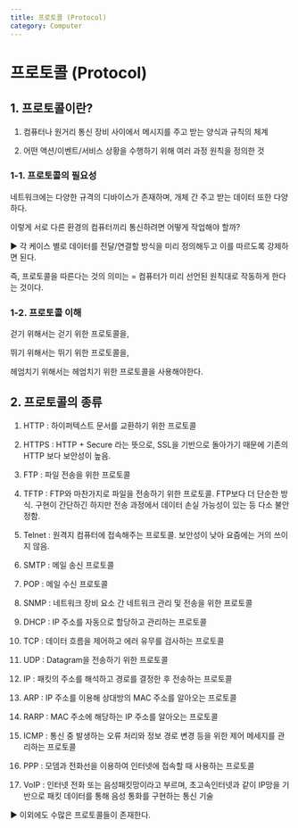 ```yaml
---
title: 프로토콜 (Protocol)
category: Computer
---
```


# 프로토콜 (Protocol)

 

## 1. 프로토콜이란?

1. 컴퓨터나 원거리 통신 장비 사이에서 메시지를 주고 받는 양식과 규칙의 체계

1. 어떤 액션/이벤트/서비스 상황을 수행하기 위해 여러 과정 원칙을 정의한 것

 

### 1-1. 프로토콜의 필요성

네트워크에는 다양한 규격의 디바이스가 존재하며, 개체 간 주고 받는 데이터 또한 다양하다.

이렇게 서로 다른 환경의 컴퓨터끼리 통신하려면 어떻게 작업해야 할까?

▶ 각 케이스 별로 데이터를 전달/연결할 방식을 미리 정의해두고 이를 따르도록 강제하면 된다.

즉, 프로토콜을 따른다는 것의 의미는 = 컴퓨터가 미리 선언된 원칙대로 작동하게 한다는 것이다.

 

### 1-2. 프로토콜 이해

걷기 위해서는 걷기 위한 프로토콜을,

뛰기 위해서는 뛰기 위한 프로토콜을, 

헤엄치기 위해서는 헤엄치기 위한 프로토콜을 사용해야한다.

 

## 2. 프로토콜의 종류

1. HTTP : 하이퍼텍스트 문서를 교환하기 위한 프로토콜

1. HTTPS : HTTP + Secure 라는 뜻으로, SSL을 기반으로 돌아가기 때문에 기존의 HTTP 보다 보안성이 높음.

1. FTP : 파일 전송을 위한 프로토콜

1. TFTP : FTP와 마찬가지로 파일을 전송하기 위한 프로토콜. FTP보다 더 단순한 방식. 구현이 간단하긴 하지만 전송 과정에서 데이터 손실 가능성이 있는 등 다소 불안정함.

1. Telnet : 원격지 컴퓨터에 접속해주는 프로토콜. 보안성이 낮아 요즘에는 거의 쓰이지 않음.

1. SMTP : 메일 송신 프로토콜

1. POP : 메일 수신 프로토콜

1. SNMP : 네트워크 장비 요소 간 네트워크 관리 및 전송을 위한 프로토콜

1. DHCP : IP 주소를 자동으로 할당하고 관리하는 프로토콜

1. TCP : 데이터 흐름을 제어하고 에러 유무를 검사하는 프로토콜

1. UDP : Datagram을 전송하기 위한 프로토콜

1. IP : 패킷의 주소를 해석하고 경로를 결정한 후 전송하는 프로토콜

1. ARP : IP 주소를 이용해 상대방의 MAC 주소를 알아오는 프로토콜

1. RARP : MAC 주소에 해당하는 IP 주소를 알아오는 프로토콜

1. ICMP : 통신 중 발생하는 오류 처리와 정보 경로 변경 등을 위한 제어 메세지를 관리하는 프로토콜

1. PPP : 모뎀과 전화선을 이용하여 인터넷에 접속할 때 사용하는 프로토콜

1. VoIP : 인터넷 전화 또는 음성패킷망이라고 부르며, 초고속인터넷과 같이 IP망을 기반으로 패킷 데이터를 통해 음성 통화를 구현하는 통신 기술

▶ 이외에도 수많은 프로토콜들이 존재한다.